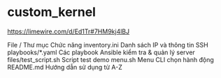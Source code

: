 # custom_kernel

https://limewire.com/d/Ed1Tr#7HM9kj4lBJ


File / Thư mục
Chức năng
inventory.ini
Danh sách IP và thông tin SSH
playbooks/*.yaml
Các playbook Ansible kiểm tra & quản lý server
files/test_script.sh
Script test demo
menu.sh
Menu CLI chọn hành động
README.md
Hướng dẫn sử dụng từ A-Z

